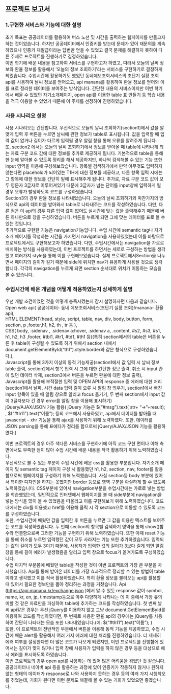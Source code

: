 ## 프로젝트 보고서

### 1.구현한 서비스와 기능에 대한 설명
초기 목표는 공공데이터를 활용하여 버스 노선 및 시간을 출력하는 웹페이지를 만들고자 하는 것이었습니다. 하지만 공공데이터에서 인증키를 받는데 문제가 있어 재문의를 계속 하였으나 인증키 재발급이라는 답변만 얻을 수 있었고 결국 문제를 해결하지 못하여 다른 주제로 프로젝트를 진행하기로 결정하였습니다.   
이번 학기에 배운 내용을 참고하여 서비스를 구현하고자 하였고, 따라서 오늘의 날씨 정보와 환율 정보를 활용해서 ‘오늘의 정보 조회하기’라는 서비스를 구현하기로 결정하게 되었습니다. 수업시간에 활용하기도 했었던 동네예보조회서비스의 초단기 실황 조회 api를 사용하여 날씨 정보를 얻어오고, api manana를 활용하여 환율 정보를 얻어와 이를 표로 정리한 데이터를 보여주는 방식입니다. 간단한 내용의 서비스이지만 이번 학기에서 배울 수 있었던 자기소개페이지, open api를 이용한 table 표 만들기 등 학습 내용을 적극 이용할 수 있었기 때문에 이 주제를 선정하여 진행하였습니다.   
### 사용 시나리오 설명
사용 시나리오는 간단합니다. 우선적으로 오늘의 날씨 조회하기(section1)에서 값을 알맞게 입력 후 버튼을 누르면 날씨에 관한 정보가 table로 표시됩니다. 값을 입력할 때 입력 값이 없거나 길이가 다르게 입력될 경우 알림 창을 통해 오류를 알려주게 됩니다.  
또, section2 에서는 오늘의 날씨 조회하기에서 정보를 받아올 때 table에 나타나게 되는 자료 구분 코드 값에 대한 정보를 추가로 제공하게 됩니다. 기본적으로 table을 통해 한 눈에 알아볼 수 있도록 정리를 해서 제공하지만, 하나씩 검색해볼 수 있는 기능 또한 input 영역을 이용해 구성해보았습니다.  항목별 검색하기에서 만약 아무것도 입력하지 않는다면 placehold가 되어있는 T1H에 대한 정보를 제공하고, 다른 항목 입력 시에는 그 항목에 대한 정보를 간단히 밑에 표시해주게 됩니다. 추가로, 자료 구분 코드 값이 모두 영문자 3글자로 이루어져있기 때문에 3글자가 넘는 단어를 input창에 입력하게 될 경우 오류가 발생하도록 코드를 구성하였습니다.  
Section3의 경우 환율 정보를 나타내었습니다. 오늘의 날씨 조회하기와 마찬가지의 방식으로 api의 데이터를 받아와서 table로 나타내주는 코드를 작성하였습니다. 다만, 다른 점은 이 api의 경우 다른 입력 값이 없어도 실시간에 맞는 값을 출력해주기 때문에 버튼 하나만으로 창을 구성하였습니다. 버튼을 누르게 되면 그에 맞는 데이터를 표로 볼 수 있는 것입니다.  
추가적으로 구현한 기능은 navigation기능입니다. 수업 시간에 semantic tag나 자기소개 페이지를 작성하는 시간을 가지면서 navigation을 사용하였었는데 이를 바탕으로 프로젝트에서도 구현해보고자 하였습니다. 다만, 수업시간에서는 navigation을 가로로 배치하는 방식을 사용하였는데, 이번 프로젝트를 하면서는 세로로 구성하는 방법을 생각했고 여러가지 style을 통해 이를 구현해보았습니다. 실제 프로젝트에서Section을 나누면서 페이지의 길이가 길기 때문에 side에 위치한 nav가 유용하게 사용될 것으로 생각합니다. 각각의 navigation를 누르게 되면 section 순서대로 위치가 이동하는 모습을 볼 수 있습니다.       
### 수업시간에 배운 개념을 어떻게 적용하였는지 상세하게 설명
우선 개발 조건이었던 것을 어떻게 충족시켰는지 잠시 설명하자면 다음과 같습니다.   
Open web api( 공공데이터- 동네 예보조회서비스(초단기 실황 조회)/manana- 환율 api),     
HTML ELEMENT(head, style, script, table, nav, div, body, button, form, section, p ,footer,h1, h2, th , tr 등 ),   
CSS( body, .sidenav , .sidenav a:hover, .sidenav a, .content, #s2, #s3, #s1, h1, h2, h3 ,footer, #tbl1, #tr1, #td1, #th1 등)(특히 section에서의 table은 버튼을 누른 후 table이 구성될 수 있도록 하기 위해서 section 내에서 document.getElementById(“th1”).style.border와 같은 형식으로 구성하였습니다.),    
Javascript를 통해 3가지 이상의 동적 기능제공(section1에서 값 입력 시 날씨 정보 table 출력, section2에서 항목 입력 시 그에 대한 간단한 정보 출력, 취소 시 input 칸에 있던 데이터 삭제, section3에서 버튼을 누르면 환율에 대한 정보 출력),    
Javascript를 활용해 부적절한 입력 및 OPEN API의 response 중 에러에 대한 처리(section1에서 날짜, 시간 data 입력 길이 오류 시 알림 창 띄우기, section1에서 빠진 input 항목이 있을 때 알림 창으로 알리고 focus 옮기기, 두 번째 section에서 input 값이 3글자보다 긴 경우 error를 알림 창을 이용해 표시하기)   
jQuery/AJAX/JSON 기능 활용( jQuery 기능은 $(“#msg”).text( str+ “->”+result); , $(“#th11”).text(“이름”); 등의 코드에서 사용하였고, api에서 데이터를 받아올 때 javascript – xhr 기능을 통해 ajax를 사용하기 위해 노력하였다. 또한, 데이터를 JSON parsing을 통해 표에다가 정리를 함으로써 jQuery/AJAX/JSON 기능을 활용하였다.)   

이번 프로젝트의 경우 아주 색다른 서비스를 구현하기에 아직 코드 구현 면이나 이해 측면에서도 부족한 점이 많아 수업 시간에 배운 내용을 적극 활용하기 위해 노력하였습니다.    
우선적으로 볼 수 있는 부분이 수업 시간에 배운 css를 활용한 부분입니다. 자기소개 페이지 및 semantic tag 페이지 구성 시 활용했던 h1, h2, section, nav, footer를 활용함으로써 웹페이지를 구성하기 위해 노력했습니다. 사실 section등 body 부분에 있어서 특이한 디자인을 하지는 못했지만 border 등으로 영역 구분을 확실하게 할 수 있도록 노력하였습니다.  CSS부분에 있어서 navigation부분을 수업시간에는 가로로 넣는 방법을 학습했었는데, 일반적으로 인터넷에서 웹페이지를 볼 때 side부분에 navigation을 넣는 방식을 많이 볼 수 있었음을 떠올리고 이를 구현해보기 위해 노력하였습니다. 코드 내에서는 div를 이용했고 href를 이용해 클릭 시 각 section으로 이동할 수 있도록 코드를 구성하였습니다.    
또한, 수업시간에 배웠던 값을 입력한 후 버튼을 누르면 그 값을 이용한 텍스트를 보여주는 코드를 작성하였습니다. 두 번째 section의 항목별 검색하기 영역을 통해 show()함수와 연결함으로써 그러한 기능을 구현하기 위해 노력하였습니다. 또한 이때 reset 기능을 통해 취소를 누르면 입력했던 값이 모두 사라지는 기능 또한 추가하였습니다. 입력되는 값의 길이가 모두 3이기 때문에, 사용자가 입력한 값의 길이가 3보다 길게 되면 알림 창을 통해 길이 에러가 발생했음을 알리고 입력 창으로 focus가 옮겨가도록 구성하였습니다.    
수업 마지막 부분쯤에 배웠던 table을 작성한 것이 이번 프로젝트의 가장 큰 부분을 차지했습니다. Api를 통해 받아온 데이터를 가장 효과적으로 정리할 수 있는 방법이 table이라고 생각했고 이를 적극 활용하였습니다. 특히 환율 정보를 불러오는 api를 활용할 때 있어서 필요한 정보만을 뽑아 정리하는 과정을 거쳤습니다. Api (https://api.manana.kr/exchange.json )에서 알 수 있듯 response 값이 symbol, name, kr, en, jp, timestamp등으로 아주 다양하게 나타나는 데 이 중에서 가장 유의미할 것 같은 자료만을 파싱하여  table에 추가하는 코드를 작성하였습니다. 첫 번째 날씨 api같은 경우는 우선 jQuery를 이용하지 않고 그냥 document.GetElementById를 이용하여 코드를 작성하였다면, 두 번째로 사용한 환율 api의 경우에는 jQuery를 사용하여 간단히 나타내는 모습 또한 나타내었습니다.(예: $(“#th11”).text(“이름”); )   
또한, 이 프로젝트의 전반적인 부분에서 버튼을 이용해 동적 기능을 제공하였고, 수업 시간에 배운 alert를 활용해서 여러 가지 에러에 대한 처리를 진행하였습니다. 더 세세히 에러 여부를 설정한다면 더 많은 코드가 나오게 되겠지만, 이번 프로젝트를 진행함에 있어서는 길이가 맞지 않거나 입력 창에 사용자가 입력을 하지 않은 경우 등을 대상으로 해서 에러를 표시하도록 하였습니다.   
이번  프로젝트의 경우 open api를 사용하는 데 있어 많은 어려움을 겪었던 것 같습니다. 공공데이터나 네이버 api 등을 활용하는 과정에 있어 인증키가 작동하지 않거나 원하지 않는 형태의 데이터가 response로 나와 사용하지 못하는 경우 등의 여러 가지 시행착오를 겪었는데, 기회가 된다면 이런 문제도 해결해 볼 수 있는 기회가 있었으면 좋겠습니다.  